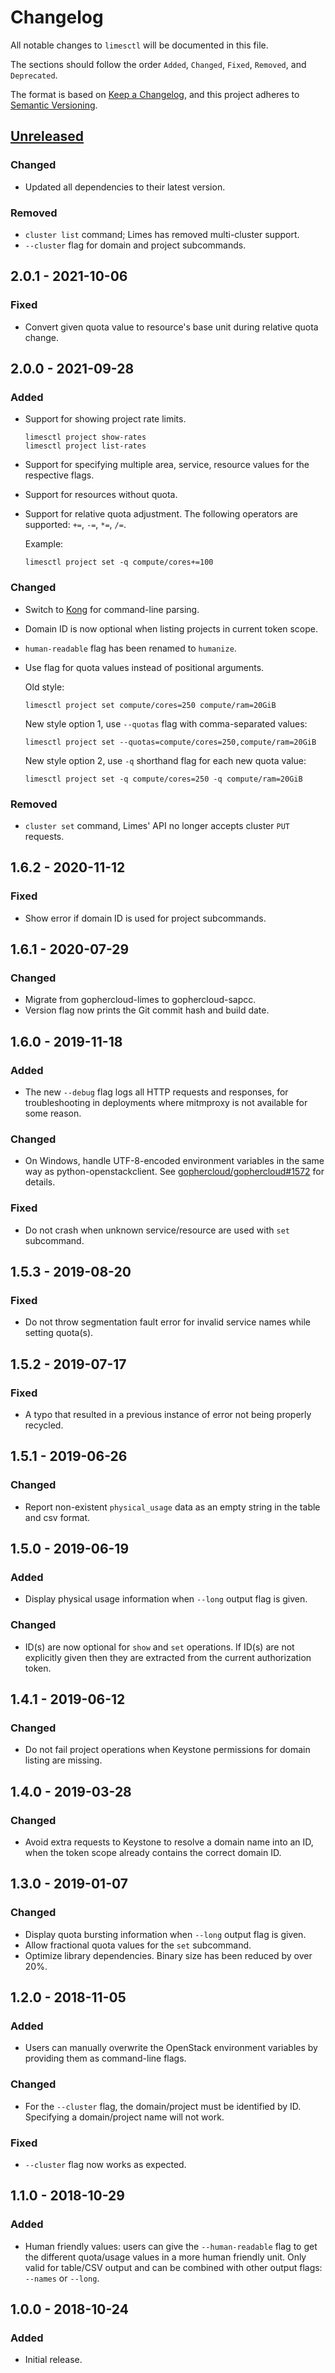 # Changelog

All notable changes to `limesctl` will be documented in this file.

The sections should follow the order `Added`, `Changed`, `Fixed`, `Removed`, and `Deprecated`.

The format is based on [Keep a Changelog](https://keepachangelog.com/en/1.0.0/),
and this project adheres to [Semantic Versioning](https://semver.org/spec/v2.0.0.html).

## [Unreleased](https://github.com/sapcc/limesctl/compare/v2.0.1...HEAD)

### Changed

- Updated all dependencies to their latest version.

### Removed

- `cluster list` command; Limes has removed multi-cluster support.
- `--cluster` flag for domain and project subcommands.

## 2.0.1 - 2021-10-06

### Fixed

- Convert given quota value to resource's base unit during relative quota change.

## 2.0.0 - 2021-09-28

### Added

- Support for showing project rate limits.

  ```
  limesctl project show-rates
  limesctl project list-rates
  ```

- Support for specifying multiple area, service, resource values for the respective flags.
- Support for resources without quota.
- Support for relative quota adjustment. The following operators are supported: `+=`,
  `-=`, `*=`, `/=`.

  Example:

  ```
  limesctl project set -q compute/cores+=100
  ```

### Changed

- Switch to [Kong](https://github.com/alecthomas/kong) for command-line
  parsing.
- Domain ID is now optional when listing projects in current token scope.
- `human-readable` flag has been renamed to `humanize`.
- Use flag for quota values instead of positional arguments.

  Old style:

  ```
  limesctl project set compute/cores=250 compute/ram=20GiB
  ```

  New style option 1, use `--quotas` flag with comma-separated values:

  ```
  limesctl project set --quotas=compute/cores=250,compute/ram=20GiB
  ```

  New style option 2, use `-q` shorthand flag for each new quota value:

  ```
  limesctl project set -q compute/cores=250 -q compute/ram=20GiB
  ```

### Removed

- `cluster set` command, Limes' API no longer accepts cluster `PUT` requests.

## 1.6.2 - 2020-11-12

### Fixed

- Show error if domain ID is used for project subcommands.

## 1.6.1 - 2020-07-29

### Changed

- Migrate from gophercloud-limes to gophercloud-sapcc.
- Version flag now prints the Git commit hash and build date.

## 1.6.0 - 2019-11-18

### Added

- The new `--debug` flag logs all HTTP requests and responses, for
  troubleshooting in deployments where mitmproxy is not available for some
  reason.

### Changed

- On Windows, handle UTF-8-encoded environment variables in the same way as
  python-openstackclient. See
  [gophercloud/gophercloud#1572](https://github.com/gophercloud/gophercloud/issues/1572)
  for details.

### Fixed

- Do not crash when unknown service/resource are used with `set` subcommand.

## 1.5.3 - 2019-08-20

### Fixed

- Do not throw segmentation fault error for invalid service names while setting
  quota(s).

## 1.5.2 - 2019-07-17

### Fixed

- A typo that resulted in a previous instance of error not being properly
  recycled.

## 1.5.1 - 2019-06-26

### Changed

- Report non-existent `physical_usage` data as an empty string in the table and
  csv format.

## 1.5.0 - 2019-06-19

### Added

- Display physical usage information when `--long` output flag is given.

### Changed

- ID(s) are now optional for `show` and `set` operations. If ID(s) are not
  explicitly given then they are extracted from the current authorization
  token.

## 1.4.1 - 2019-06-12

### Changed

- Do not fail project operations when Keystone permissions for domain listing
  are missing.

## 1.4.0 - 2019-03-28

### Changed

- Avoid extra requests to Keystone to resolve a domain name into an ID, when
  the token scope already contains the correct domain ID.

## 1.3.0 - 2019-01-07

### Changed

- Display quota bursting information when `--long` output flag is given.
- Allow fractional quota values for the `set` subcommand.
- Optimize library dependencies. Binary size has been reduced by over 20%.

## 1.2.0 - 2018-11-05

### Added

- Users can manually overwrite the OpenStack environment variables by providing
  them as command-line flags.

### Changed

- For the `--cluster` flag, the domain/project must be identified by ID.
  Specifying a domain/project name will not work.

### Fixed

- `--cluster` flag now works as expected.

## 1.1.0 - 2018-10-29

### Added

- Human friendly values: users can give the `--human-readable` flag to get the
  different quota/usage values in a more human friendly unit. Only valid for
  table/CSV output and can be combined with other output flags: `--names` or
  `--long`.

## 1.0.0 - 2018-10-24

### Added

- Initial release.
